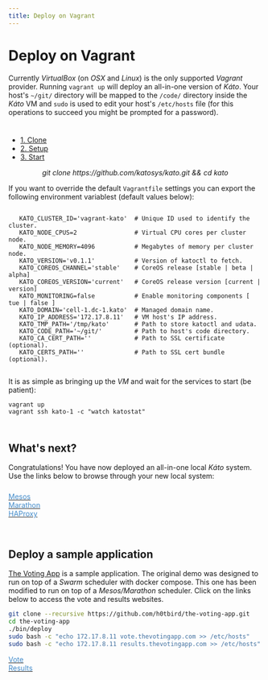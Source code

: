 ```yaml
---
title: Deploy on Vagrant
---
```


# Deploy on Vagrant

Currently *VirtualBox* (on *OSX* and *Linux*) is the only supported *Vagrant* provider. Running `vagrant up` will deploy an all-in-one version of *Káto*. Your host's `~/git/` directory will be mapped to the `/code/` directory inside the *Káto* VM and `sudo` is used to edit your host's `/etc/hosts` file (for this operations to succeed you might be prompted for a password).

<div class="col-xs-12" style="height:10px;"></div>

<ul class="nav nav-tabs">
 <li class="active"><a href="#1" data-toggle="tab">1. Clone</a></li>
 <li><a href="#2" data-toggle="tab">2. Setup</a></li>
 <li><a href="#3" data-toggle="tab">3. Start</a></li>
</ul>

<div class="tab-content ">
 <div class="tab-pane active" id="1">
  <div class="panel panel-default">
   <div class="panel-body">
    <center><em>git clone https://github.com/katosys/kato.git && cd kato</em></center>
   </div>
  </div>
 </div>
 <div class="tab-pane" id="2">
  <div class="panel panel-default">
   <div class="panel-body language-bash highlighter-rouge">
   <p>If you want to override the default <code class="highlighter-rouge">Vagrantfile</code> settings you can export the following environment variablest (default values below):</p>
   <pre class="highlight"><code>
   <span class="nv">KATO_CLUSTER_ID</span><span class="o">=</span><span class="s1">'vagrant-kato'</span>  <span class="c"># Unique ID used to identify the cluster.</span>
   <span class="nv">KATO_NODE_CPUS</span><span class="o">=</span><span class="s1">2</span>                <span class="c"># Virtual CPU cores per cluster node.</span>
   <span class="nv">KATO_NODE_MEMORY</span><span class="o">=</span><span class="s1">4096</span>           <span class="c"># Megabytes of memory per cluster node.</span>
   <span class="nv">KATO_VERSION</span><span class="o">=</span><span class="s1">'v0.1.1'</span>           <span class="c"># Version of katoctl to fetch.</span>
   <span class="nv">KATO_COREOS_CHANNEL</span><span class="o">=</span><span class="s1">'stable'</span>    <span class="c"># CoreOS release [stable | beta | alpha]</span>
   <span class="nv">KATO_COREOS_VERSION</span><span class="o">=</span><span class="s1">'current'</span>   <span class="c"># CoreOS release version [current | version]</span>
   <span class="nv">KATO_MONITORING</span><span class="o">=</span><span class="s1">false</span>           <span class="c"># Enable monitoring components [ tue | false ]</span>
   <span class="nv">KATO_DOMAIN</span><span class="o">=</span><span class="s1">'cell-1.dc-1.kato'</span>  <span class="c"># Managed domain name.</span>
   <span class="nv">KATO_IP_ADDRESS</span><span class="o">=</span><span class="s1">'172.17.8.11'</span>   <span class="c"># VM host's IP address.</span>
   <span class="nv">KATO_TMP_PATH</span><span class="o">=</span><span class="s1">'/tmp/kato'</span>       <span class="c"># Path to store katoctl and udata.</span>
   <span class="nv">KATO_CODE_PATH</span><span class="o">=</span><span class="s1">'~/git/'</span>         <span class="c"># Path to host's code directory.</span>
   <span class="nv">KATO_CA_CERT_PATH</span><span class="o">=</span><span class="s1">''</span>            <span class="c"># Path to SSL certificate (optional).</span>
   <span class="nv">KATO_CERTS_PATH</span><span class="o">=</span><span class="s1">''</span>              <span class="c"># Path to SSL cert bundle (optional).</span>
   </code></pre>
   </div>
  </div>
 </div>
 <div class="tab-pane" id="3">
  <div class="panel panel-default">
   <div class="panel-body language-bash highlighter-rouge">
   <p>It is as simple as bringing up the <em>VM</em> and wait for the services to start (be patient):</p>
   <pre class="highlight"><code>vagrant up
vagrant ssh kato-1 -c <span class="s2">"watch katostat"</span></code></pre>
   </div>
  </div>
 </div>
</div>

<div class="col-xs-12" style="height:10px;"></div>

## What's next?

Congratulations! You have now deployed an all-in-one local *Káto* system. Use the links below to browse through your new local system:

<div class="col-xs-12" style="height:10px;"></div>

<div class="btn-group btn-group-justified" role="group" aria-label="...">
  <div class="btn-group" role="group">
    <a class="btn btn-default" href="http://master-1.cell-1.dc-1.kato:5050"><font color="#428bca">Mesos</font></a>
  </div>
  <div class="btn-group" role="group">
    <a class="btn btn-default" href="http://master-1.cell-1.dc-1.kato:8080"><font color="#428bca">Marathon</font></a>
  </div>
  <div class="btn-group" role="group">
    <a class="btn btn-default" href="http://worker-1.cell-1.dc-1.kato:9090/haproxy?stats"><font color="#428bca">HAProxy</font></a>
  </div>
</div>

<div class="col-xs-12" style="height:30px;"></div>

## Deploy a sample application

[The Voting App](https://github.com/h0tbird/the-voting-app) is a sample application. The original demo was designed to run on top of a *Swarm* scheduler with docker compose. This one has been modified to run on top of a *Mesos/Marathon* scheduler. Click on the links below to access the vote and results websites.

```bash
git clone --recursive https://github.com/h0tbird/the-voting-app.git
cd the-voting-app
./bin/deploy
sudo bash -c "echo 172.17.8.11 vote.thevotingapp.com >> /etc/hosts"
sudo bash -c "echo 172.17.8.11 results.thevotingapp.com >> /etc/hosts"
```

<div class="btn-group btn-group-justified" role="group" aria-label="...">
  <div class="btn-group" role="group">
    <a class="btn btn-default" href="http://vote.thevotingapp.com"><font color="#428bca">Vote</font></a>
  </div>
  <div class="btn-group" role="group">
    <a class="btn btn-default" href="http://results.thevotingapp.com"><font color="#428bca">Results</font></a>
  </div>
</div>
